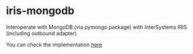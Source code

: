# iris-mongodb
Interoperate with MongoDB (via pymongo package) with InterSystems IRIS (including outbound adapter)

You can check the implementation [here](custom.python.pymongo.test)
